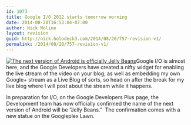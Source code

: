 ```yaml
---
id: 1073
title: Google I/O 2012 starts tomorrow morning
date: 2014-08-20T16:53:04-07:00
author: Nick Moline
layout: revision
guid: http://nick.holodeck3.com/2014/08/20/757-revision-v1/
permalink: /2014/08/20/757-revision-v1/
---
```

[<img class="alignright size-medium wp-image-765" title="The next version of Android is officially Jelly Beans" src="https://i2.wp.com/www.nick.pro/wp-content/uploads/2012/06/12-1-300x225.jpeg?fit=300%2C300" alt="The next version of Android is officially Jelly Beans" data-recalc-dims="1" />](https://plus.google.com/111395306401981598462/posts/FFnVbwsjvZm)Google I/O is almost here, and the Google Developers have created a nifty widget for enabling the live stream of the video on your blog, as well as embedding my own Google+ stream as a Live Blog of sorts, so head on after the break for my live blog where I will post about the stream while it happens.

In preparation for I/O, on the Google Developers Plus page, the Development team has now officially confirmed the name of the next version of Android will be &#8220;Jelly Beans.&#8221;  The confirmation comes with a new statue on the Googleplex Lawn.<!--more-->